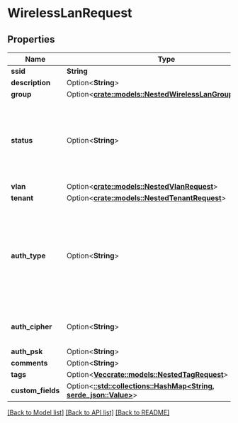 # WirelessLanRequest

## Properties

Name | Type | Description | Notes
------------ | ------------- | ------------- | -------------
**ssid** | **String** |  | 
**description** | Option<**String**> |  | [optional]
**group** | Option<[**crate::models::NestedWirelessLanGroupRequest**](NestedWirelessLANGroupRequest.md)> |  | [optional]
**status** | Option<**String**> | * `active` - Active * `reserved` - Reserved * `disabled` - Disabled * `deprecated` - Deprecated | [optional]
**vlan** | Option<[**crate::models::NestedVlanRequest**](NestedVLANRequest.md)> |  | [optional]
**tenant** | Option<[**crate::models::NestedTenantRequest**](NestedTenantRequest.md)> |  | [optional]
**auth_type** | Option<**String**> | * `open` - Open * `wep` - WEP * `wpa-personal` - WPA Personal (PSK) * `wpa-enterprise` - WPA Enterprise | [optional]
**auth_cipher** | Option<**String**> | * `auto` - Auto * `tkip` - TKIP * `aes` - AES | [optional]
**auth_psk** | Option<**String**> |  | [optional]
**comments** | Option<**String**> |  | [optional]
**tags** | Option<[**Vec<crate::models::NestedTagRequest>**](NestedTagRequest.md)> |  | [optional]
**custom_fields** | Option<[**::std::collections::HashMap<String, serde_json::Value>**](serde_json::Value.md)> |  | [optional]

[[Back to Model list]](../README.md#documentation-for-models) [[Back to API list]](../README.md#documentation-for-api-endpoints) [[Back to README]](../README.md)


